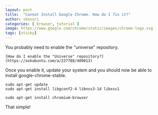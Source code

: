 ```yaml
---
layout: post
title:  "Cannot Install Google Chrome. How do I fix it?"
author: vkosuri
categories: [ browser, tutorial ]
image: https://www.google.com/chrome/static/images/chrome-logo.svg
tags: [sticky]
---
```


You probably need to enable the "universe" repository.

    [How do I enable the "Universe" repository?](https://askubuntu.com/a/227788/409013)

Once you enable it, update your system and you should now be able to install google-chrome-stable.
``` 
sudo apt-get update
sudo apt-get install libgconf2-4 libnss3-1d libxss1

sudo apt-get install chromium-browser
```

That simple!